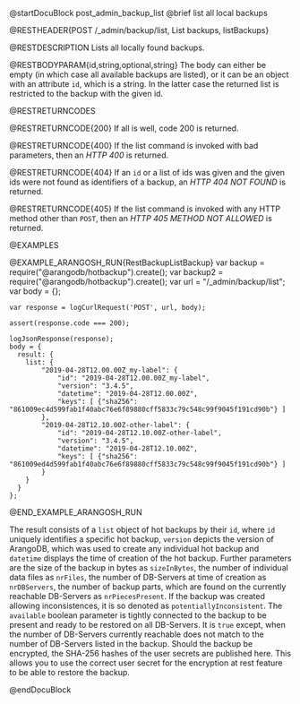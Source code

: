 @startDocuBlock post_admin_backup_list
@brief list all local backups

@RESTHEADER{POST /_admin/backup/list, List backups, listBackups}

@RESTDESCRIPTION
Lists all locally found backups.

@RESTBODYPARAM{id,string,optional,string}
The body can either be empty (in which case all available backups are
listed), or it can be an object with an attribute `id`, which
is a string. In the latter case the returned list
is restricted to the backup with the given id.

@RESTRETURNCODES

@RESTRETURNCODE{200}
If all is well, code 200 is returned.

@RESTRETURNCODE{400}
If the list command is invoked with bad parameters, then an *HTTP 400*
is returned.

@RESTRETURNCODE{404}
If an `id` or a list of ids was given and the given ids were not found
as identifiers of a backup, an *HTTP 404 NOT FOUND* is returned.

@RESTRETURNCODE{405}
If the list command is invoked with any HTTP
method other than `POST`, then an *HTTP 405 METHOD NOT ALLOWED* is returned.

@EXAMPLES

@EXAMPLE_ARANGOSH_RUN{RestBackupListBackup}
    var backup = require("@arangodb/hotbackup").create();
    var backup2 = require("@arangodb/hotbackup").create();
    var url = "/_admin/backup/list";
    var body = {};

    var response = logCurlRequest('POST', url, body);

    assert(response.code === 200);

    logJsonResponse(response);
    body = {
      result: {
        list: {
            "2019-04-28T12.00.00Z_my-label": {
                "id": "2019-04-28T12.00.00Z_my-label",
                "version": "3.4.5",
                "datetime": "2019-04-28T12.00.00Z",
                "keys": [ {"sha256": "861009ec4d599fab1f40abc76e6f89880cff5833c79c548c99f9045f191cd90b"} ]
            },
            "2019-04-28T12.10.00Z-other-label": {
                "id": "2019-04-28T12.10.00Z-other-label",
                "version": "3.4.5",
                "datetime": "2019-04-28T12.10.00Z",
                "keys": [ {"sha256": "861009ed4d599fab1f40abc76e6f89880cff5833c79c548c99f9045f191cd90b"} ]
            }
        }
      }
    };
@END_EXAMPLE_ARANGOSH_RUN

The result consists of a `list` object of hot backups by their `id`, where `id`
uniquely identifies a specific hot backup, `version` depicts the version of
ArangoDB, which was used to create any individual hot backup and `datetime`
displays the time of creation of the hot backup. Further parameters are the size
of the backup in bytes as `sizeInBytes`, the number of individual data files as
`nrFiles`, the number of DB-Servers at time of creation as `nrDBServers`, the
number of backup parts, which are found on the currently reachable DB-Servers as
`nrPiecesPresent`. If the backup was created allowing inconsistences, it is so
denoted as `potentiallyInconsistent`. The `available` boolean parameter is
tightly connected to the backup to be present and ready to be restored on all
DB-Servers. It is `true` except, when the number of DB-Servers currently
reachable does not match to the number of DB-Servers listed in the backup.
Should the backup be encrypted, the SHA-256 hashes of the user secrets are
published here. This allows you to use the correct user secret for the
encryption at rest feature to be able to restore the backup.

@endDocuBlock
